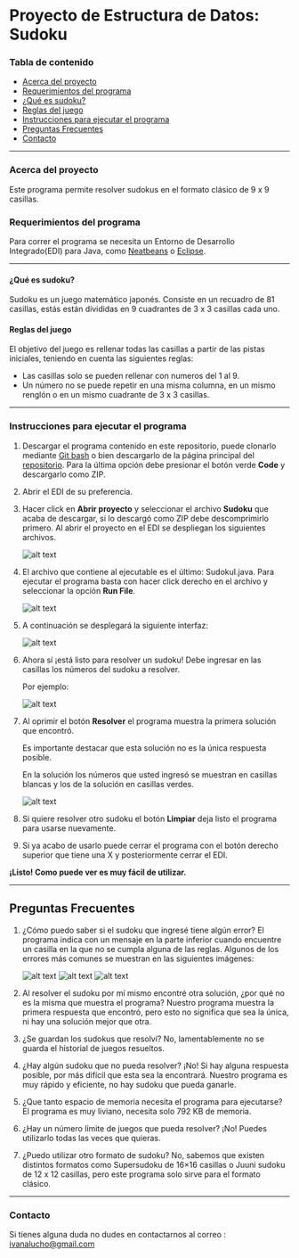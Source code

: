 # Proyecto de Estructura de Datos: Sudoku

### Tabla de contenido

* [Acerca del proyecto](https://github.com/IvanaLuBE/Sudoku/blob/master/README.md#acerca-del-proyecto)
* [Requerimientos del programa](https://github.com/IvanaLuBE/Sudoku/blob/master/README.md#requerimientos-del-programa)
* [¿Qué es sudoku?](https://github.com/IvanaLuBE/Sudoku/blob/master/README.md#qu%C3%A9-es-sudoku)
* [Reglas del juego](https://github.com/IvanaLuBE/Sudoku/blob/master/README.md#reglas-del-juego)
* [Instrucciones para ejecutar el programa](https://github.com/IvanaLuBE/Sudoku/blob/master/README.md#instrucciones-para-ejecutar-el-programa)
* [Preguntas Frecuentes](https://github.com/IvanaLuBE/Sudoku/blob/master/README.md#preguntas-frecuentes)
* [Contacto](https://github.com/IvanaLuBE/Sudoku/blob/master/README.md#contacto)
****


### Acerca del proyecto
Este programa permite resolver sudokus en el formato clásico de 9 x 9 casillas.


### Requerimientos del programa
Para correr el programa se necesita un Entorno de Desarrollo Integrado(EDI) para Java, como [Neatbeans](https://netbeans.org/images_www/v6/download/community/8.2/) o [Eclipse](https://www.eclipse.org/downloads/).
***


#### ¿Qué es sudoku?

Sudoku es un juego matemático japonés. Consiste en un recuadro de 81 casillas, estás están divididas en 9 cuadrantes de 3 x 3 casillas cada uno.
#### Reglas del juego
El objetivo del juego es rellenar todas las casillas a partir de las pistas iniciales, teniendo en cuenta las siguientes reglas:
* Las casillas solo se pueden rellenar con numeros del 1 al 9.
* Un número no se puede repetir en una misma columna, en un mismo renglón o en un mismo cuadrante de 3 x 3 casillas.


***

### Instrucciones para ejecutar el programa
1. Descargar el programa contenido en este repositorio, puede clonarlo mediante [Git bash](https://git-scm.com/book/en/v2/Git-Basics-Getting-a-Git-Repository) 
o bien descargarlo de la página principal del [repositorio](https://github.com/IvanaLuBE/Sudoku). Para la última opción debe presionar el botón verde **Code** y descargarlo como ZIP.
2. Abrir el EDI de su preferencia.
3. Hacer click en **Abrir proyecto** y seleccionar el archivo **Sudoku** que acaba de descargar, si lo descargó como ZIP debe descomprimirlo primero.
 Al abrir el proyecto en el EDI se despliegan los siguientes archivos.
  
   ![alt text](https://github.com/IvanaLuBE/Sudoku/blob/master/images/Directorio.PNG)

 4. El archivo que contiene al ejecutable es el último: SudokuI.java. Para ejecutar el programa basta con hacer click derecho en el archivo y seleccionar la opción **Run File**.
 
    ![alt text](https://github.com/IvanaLuBE/Sudoku/blob/master/images/RunFile.png)
 5. A continuación se desplegará la siguiente interfaz:
 
    ![alt text](https://github.com/IvanaLuBE/Sudoku/blob/master/images/Interfaz.png)
    
 6. Ahora sí ¡está listo para resolver un sudoku! Debe ingresar en las casillas los números del sudoku a resolver.
 
    Por ejemplo:
 
    ![alt text](https://github.com/IvanaLuBE/Sudoku/blob/master/images/SudokuSinResolver.png)
    
7. Al oprimir el botón **Resolver** el programa muestra la primera solución que encontró. 

   Es importante destacar que esta solución no es la única respuesta posible.

   En la solución los números que usted ingresó se muestran en casillas blancas y los de la solución en casillas verdes.
 
    ![alt text](https://github.com/IvanaLuBE/Sudoku/blob/master/images/SudokuResuelto.png)
8. Si quiere resolver otro sudoku el botón **Limpiar** deja listo el programa para usarse nuevamente.
9. Si ya acabo de usarlo puede cerrar el programa con el botón derecho superior que tiene una X y posteriormente cerrar el EDI.

 **¡Listo! Como puede ver es muy fácil de utilizar.**
 ***
 
 
 
 ## Preguntas Frecuentes
 1.  ¿Cómo puedo saber si el sudoku que ingresé tiene algún error?
     El programa indica con un mensaje en la parte inferior cuando encuentre un casilla en la que no se cumpla alguna de las reglas.
     Algunos de los errores más comunes se muestran en las siguientes imágenes:
     
     ![alt text](https://github.com/IvanaLuBE/Sudoku/blob/master/images/ErrorColumna.png)
     ![alt text](https://github.com/IvanaLuBE/Sudoku/blob/master/images/ErrorCuadrante.png)
     ![alt text](https://github.com/IvanaLuBE/Sudoku/blob/master/images/ErrorCaracterInvalido.png)
     
 2. Al resolver el sudoku por mí mismo encontré otra solución, ¿por qué no es la misma que muestra el programa?
    Nuestro programa muestra la primera respuesta que encontró, pero esto no significa que sea la única, ni hay una solución mejor que otra. 
    
 3. ¿Se guardan los sudokus que resolví?
    No, lamentablemente no se guarda el historial de juegos resueltos.
    
 4. ¿Hay algún sudoku que no pueda resolver?
    ¡No! Si hay alguna respuesta posible, por más difícil que esta sea la encontrará. Nuestro programa es muy rápido y eficiente, no hay sudoku que pueda ganarle.
    
 5. ¿Que tanto espacio de memoria necesita el programa para ejecutarse?
    El programa es muy liviano, necesita solo 792 KB de memoria.
    
 6. ¿Hay un número límite de juegos que pueda resolver?
    ¡No! Puedes utilizarlo todas las veces que quieras.
    
 7. ¿Puedo utilizar otro formato de sudoku?
     No, sabemos que existen distintos formatos como Supersudoku de 16×16 casillas o Juuni sudoku de 12 x 12 casillas, pero este programa solo sirve para el formato clásico.
 ***
    
 ### Contacto
 Si tienes alguna duda no dudes en contactarnos al correo : ivanalucho@gmail.com

    
